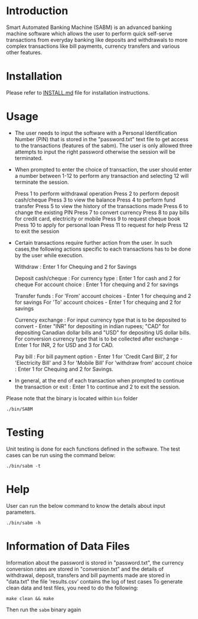# Introduction

Smart Automated Banking Machine (SABM) is an advanced banking machine software which allows the user to perform quick self-serve transactions from everyday banking like deposits and withdrawals to more complex transactions like bill payments, currency transfers and various other features.

# Installation

Please refer to [INSTALL.md](https://github.com/Soundharyabommi/SABM/blob/devel/INSTALL.md) file for installation instructions.

# Usage

- The user needs to input the software with a Personal Identification Number (PIN) that is stored in the "password.txt" text file to get access to the transactions (features of the sabm). The user is only allowed three attempts to input the right password otherwise the session will be terminated.

- When prompted to enter the choice of transaction, the user should enter a number between 1-12 to perform any transaction and selecting 12 will terminate the session.

    Press 1  to perform withdrawal operation 
    Press 2  to perform deposit cash/cheque
    Press 3  to view the balance
    Press 4  to perform fund transfer
    Press 5  to view the history of the transactions made
    Press 6  to change the existing PIN
    Press 7  to convert currency
    Press 8  to pay bills for credit card, electricity or mobile 
    Press 9  to request cheque book
    Press 10 to apply for personal loan
    Press 11 to request for help
    Press 12 to exit the session 

- Certain transactions require further action from the user. In such cases,the following actions specific to each transactions has to be done by the user while execution.

  Withdraw            : Enter 1 for Chequing and 2 for Savings 
  
  Deposit cash/cheque : For currency type  : Enter 1 for cash and 2 for cheque
                        For account choice : Enter 1 for chequing and 2 for savings

  Transfer funds      : For 'From' account choices - Enter 1 for chequing and 2 for savings
                        For 'To' account choices   - Enter 1 for chequing and 2 for savings
  
  Currency exchange   : For input currency type that is to be deposited to convert - Enter "INR" for depositing in indian rupees; "CAD" for depositing Canadian dollar bills and "USD" for depositing US dollar bills.
                        For conversion currency type that is to be collected after exchange - Enter 1 for INR, 2 for USD and 3 for CAD.

  Pay bill            : For bill payment option - Enter 1 for 'Credit Card Bill', 2 for 'Electricity Bill' and 3 for 'Mobile Bill'
                        For 'withdraw from' account choice : Enter 1 for Chequing and 2 for Savings.

  
    
- In general, at the end of each transaction when prompted to continue the transaction or exit : Enter 1 to continue and 2 to exit the session.       


Please note that the binary is located within `bin` folder

```
./bin/SABM
```

# Testing

Unit testing is done for each functions defined in the software. The test cases can be run using the command below:

```
./bin/sabm -t
```

# Help

User can run the below command to know the details about input parameters.

```
./bin/sabm -h
```

# Information of Data Files

Information about the password is stored in  "password.txt", the currency conversion rates are stored in "conversion.txt" and the details of withdrawal, deposit, transfers and bill payments made are stored in "data.txt"
the file 'results.csv' contains the log of test cases
To generate clean data and test files, you need to do the following:

```
make clean && make
```

Then run the `sabm` binary again
